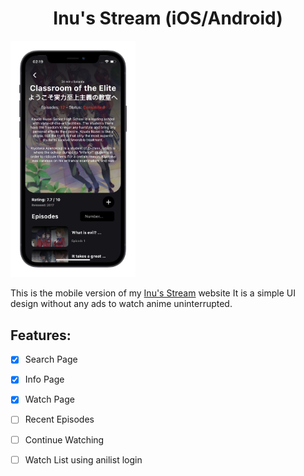 <h1 align="center">
    Inu's Stream (iOS/Android)
</h1>

<img width="200" src="https://github.com/5H4D0WILA/InuStreamMobile/blob/main/Screenshots/screenshot_ios_iphone12black_portrait.png" alt="Info Page Screenshot">


This is the mobile version of my [Inu's Stream](https://inu.watch) website
It is a simple UI design without any ads to watch anime uninterrupted.

## Features:
- [x] Search Page
- [x] Info Page
- [x] Watch Page
- [ ] Recent Episodes
- [ ] Continue Watching
- [ ] Watch List using anilist login

